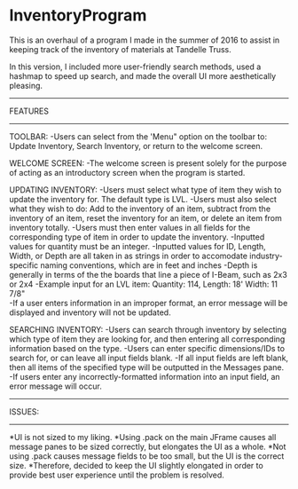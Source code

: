 # InventoryProgram

This is an overhaul of a program I made in the summer of 2016 to assist in keeping track of the inventory of materials at Tandelle Truss.

In this version, I included more user-friendly search methods, used a hashmap to speed up search, and made the overall UI more
aesthetically pleasing.

********
FEATURES
********

TOOLBAR:
-Users can select from the 'Menu" option on the toolbar to: Update Inventory, Search Inventory, or return to the welcome screen.
  
WELCOME SCREEN:
-The welcome screen is present solely for the purpose of acting as an introductory screen when the program is started.
  
UPDATING INVENTORY:
-Users must select what type of item they wish to update the inventory for. The default type is LVL.
    -Users must also select what they wish to do: Add to the inventory of an item, subtract from the inventory of an item, reset the          inventory for an item, or delete an item from inventory totally.
-Users must then enter values in all fields for the corresponding type of item in order to update the inventory.
    -Inputted values for quantity must be an integer.
    -Inputted values for ID, Length, Width, or Depth are all taken in as strings in order to accomodate industry-specific naming              conventions, which are in feet and inches
    -Depth is generally in terms of the the boards that line a piece of I-Beam, such as 2x3 or 2x4
    -Example input for an LVL item: Quantity: 114, Length: 18' Width: 11 7/8"    
-If a user enters information in an improper format, an error message will be displayed and inventory will not be updated.

SEARCHING INVENTORY:
-Users can search through inventory by selecting which type of item they are looking for, and then entering all corresponding            information based on the type.
-Users can enter specific dimensions/IDs to search for, or can leave all input fields blank.
    -If all input fields are left blank, then all items of the specified type will be outputted in the Messages pane.
-If users enter any incorrectly-formatted information into an input field, an error message will occur.
    

*******
ISSUES:
*******

*UI is not sized to my liking. 
    *Using .pack on the main JFrame causes all message panes to be sized correctly, but elongates the UI as a whole. 
    *Not using .pack causes message fields to be too small, but the UI is the correct size.
    *Therefore, decided to keep the UI slightly elongated in order to provide best user experience until the problem is resolved.
      
  

